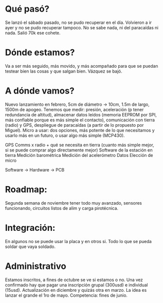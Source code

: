 # Qué pasó?
Se lanzó el sábado pasado, no se pudo recuperar en el día. Volvieron a ir ayer y no se pudo recuperar tampoco.
No se sabe nada, ni del paracaídas ni nada. Salió 70k ese cohete.

# Dónde estamos?
Va a ser más seguido, más movido, y más acompañado para que se puedan testear bien las cosas y que salgan bien. Vázquez se bajó. 

# A dónde vamos?
Nuevo lanzamiento en febrero, 5cm de diámetro -> 10cm, 1.5m de largo, 1500m de apogeo.
Tenemos que medir: presión, aceleración (p tener redundancia de altitud), almacenar datos leídos (memoria EEPROM por SPI, más confiable porque es más simple el contacto), comunicación con tierra (radio) y GPS, despliegue de paracaídas (a partir de lo propuesto por Miguel). Micro a usar: dos opciones, más potente de lo que necesitamos y usarlo más en un futuro, o usar algo más simple (MCP430).

GPS
Comms x radio + qué se necesita en tierra (cuanto más simple mejor, si se puede comprar algo directamente mejor)
Software de la estación en tierra
Medición barométrica
Medición del acelerómetro
Datos
Elección de micro

Software -> Hardware -> PCB

# Roadmap:
Segunda semana de noviembre tener todo muy avanzado, sensores funcionando, circuitos listos de alim y carga pirotécnica.

# Integración:
En algunos no se puede usar la placa y en otros si. Todo lo que se pueda soldar que vaya soldado. 

# Administrativo
Estamos inscritos, a fines de octubre se ve si estamos o no. Una vez confirmado hay que pagar una inscripción grupal (300usd) e individual (15usd). Actualización en diciembre y quizás otra en marzo. La idea es lanzar el grande el 1ro de mayo. Competencia: fines de junio.